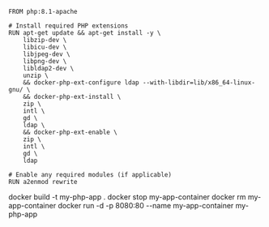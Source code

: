 ```# Use an official PHP image as the base
FROM php:8.1-apache

# Install required PHP extensions
RUN apt-get update && apt-get install -y \
    libzip-dev \
    libicu-dev \
    libjpeg-dev \
    libpng-dev \
    libldap2-dev \
    unzip \
    && docker-php-ext-configure ldap --with-libdir=lib/x86_64-linux-gnu/ \
    && docker-php-ext-install \
    zip \
    intl \
    gd \
    ldap \
    && docker-php-ext-enable \
    zip \
    intl \
    gd \
    ldap

# Enable any required modules (if applicable)
RUN a2enmod rewrite
```

docker build -t my-php-app .
docker stop my-app-container
docker rm my-app-container
docker run -d -p 8080:80 --name my-app-container my-php-app

